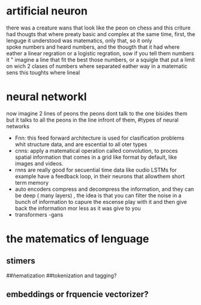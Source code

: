 # artificial neuron
there was a creature wans that look like the  peon on chess and this criture had thougts that where preaty basic and 
complex at the same time, first, the lenguge it  understood was matematics, only that, so  it only  
spoke numbers and heard numbers, and the thougth that it  had where eather a linear regration  or a  logistic regration,
sow if you tell them numbers it " imagine  a line that fit  the best those numbers,  or a squigle  that put a limit
on wich 2 clases of numbers where  separated eather way in a matematic sens this toughts where lineal
# neural networkl
now imagine 2 lines of peons  the peons dont talk to the one bisides them but it talks to all the peons
 in the line infront of them,
#types of neural networks
 - Fnn: this feed forward architecture is used  for clasification problems whit structure data, and are escential to all oter types	
 - cnns: apply a matematical operation  called convolution, to proces spatial information that comes in a grid like format
	by default, like images and videos.
 - rnns are really good  for secuential time  data like oudio LSTMs for example have  a  feedback loop, in their
neurons that allowthem  short term memory
 - auto encoders compress and decompress the information, and they can be deep ( many layers) , the idea is that
 you can filter the noise in  a bunch of information to capure the escense  play with it and then give back the information 
mor less as it was give to you 
- transformers
-gans

# the matematics of lenguage
## stimers
##ñematization
##tokenization and tagging?
## embeddings or frquencie vectorizer?

